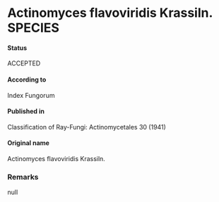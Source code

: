 Actinomyces flavoviridis Krassiln. SPECIES
=======

#### Status
ACCEPTED

#### According to
Index Fungorum

#### Published in
Classification of Ray-Fungi: Actinomycetales 30 (1941)

#### Original name
Actinomyces flavoviridis Krassiln.

### Remarks
null